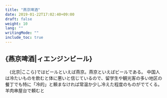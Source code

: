 ```yaml
---
title: "燕京啤酒"
date: 2019-01-22T17:02:40+09:00
draft: false
weight: 10
lang: ""
writingMode: ""
include_toc: true
---
```

## {燕京啤酒|ィエンジンビール}

　{北京|ここら}ではビールといえば燕京。燕京といえばビールである。
中国人は冷たいものを飲むと体に悪いと信じているので、留学生や観光客の多い地区の餐丁でも特に「冷的」と頼まなければ常温か少し冷えた程度のものがでてくる。羊肉串屋台で頼むと
